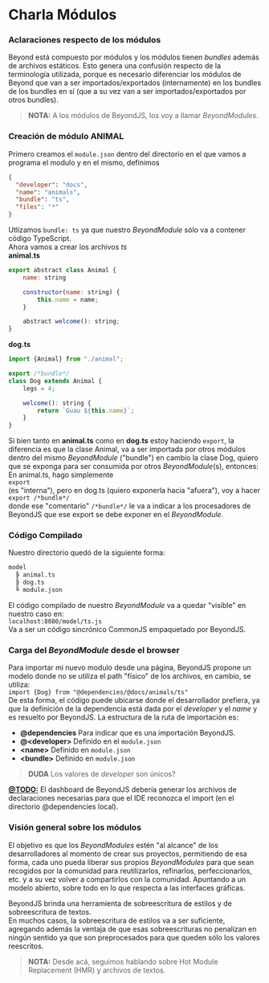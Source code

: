# Charla Módulos
### Aclaraciones respecto de los módulos
Beyond está compuesto por módulos y los módulos tienen _bundles_ además de archivos estáticos.
Esto genera una confusión respecto de la terminología utilizada, porque es necesario diferenciar los módulos de Beyond que van a ser importados/exportados (internamente) en los bundles de los bundles en sí (que a su vez van a ser importados/exportados por otros bundles).

> **NOTA:** A los módulos de BeyondJS, los voy a llamar _BeyondModules_.

### Creación de módulo ANIMAL
Primero creamos el `module.json` dentro del directorio en el que vamos a programa el modulo y en el mismo, definimos
```json
{
  "developer": "docs",
  "name": "animals",
  "bundle": "ts",
  "files": "*"
}
```
Utlizamos `bundle: ts` ya que nuestro _BeyondModule_ sólo va a contener código TypeScript.  
Ahora vamos a crear los archivos _ts_  
**animal.ts**

```javascript
export abstract class Animal {
    name: string

    constructor(name: string) {
        this.name = name;
    }

    abstract welcome(): string;
}
```
**dog.ts**
```javascript
import {Animal} from "./animal";

export /*bundle*/
class Dog extends Animal {
    legs = 4;

    welcome(): string {
        return `Guau ${this.name}`;
    }
}
```
Si bien tanto en **animal.ts** como en **dog.ts** estoy haciendo `export`, la diferencia es que la clase Animal, va a ser importada por otros módulos dentro del mismo _BeyondModule_ ("bundle") en cambio la clase Dog, quiero que se exponga para ser consumida por otros _BeyondModule_(s), entonces:
En animal.ts, hago simplemente  
`export`  
(es "interna"), pero en dog.ts (quiero exponerla hacia "afuera"), voy a hacer  
`export /*bundle*/`  
donde ese "comentario" `/*bundle*/` le va a indicar a los procesadores de BeyondJS que ese export se debe exponer en el _BeyondModule_.  

### Código Compilado
Nuestro directorio quedó de la siguiente forma:
```bash
model
  ╠ animal.ts
  ╠ dog.ts
  ╚ module.json
```
El código compilado de nuestro _BeyondModule_ va a quedar "visible" en nuestro caso en:  
`localhost:8080/model/ts.js`  
Va a ser un código sincrónico CommonJS empaquetado por BeyondJS.

### Carga del _BeyondModule_ desde el browser
Para importar mi nuevo modulo desde una página, BeyondJS propone un modelo donde no se utiliza el path "físico" de los archivos, en cambio, se utiliza:      
`import {Dog} from "@dependencies/@docs/animals/ts"`  
De esta forma, el código puede ubicarse donde el desarrollador prefiera, ya que la definición de la dependencia está dada por el _developer_ y el _name_ y es resuelto por BeyondJS. La estructura de la ruta de importación es:
- **@dependencies** Para indicar que es una importación BeyondJS.
- **@\<developer\>** Definido en el `module.json`
- **\<name\>** Definido en `module.json`
- **\<bundle\>** Definido en `module.json`

> **DUDA** Los valores de _developer_ son únicos?

<u>**@TODO:**</u> El dashboard de BeyondJS debería generar los archivos de declaraciones necesarias para que el IDE reconozca el import (en el directorio @dependencies local).  

### Visión general sobre los módulos
El objetivo es que los _BeyondModules_ estén "al alcance" de los desarrolladores al momento de crear sus proyectos, permitiendo de esa forma, cada uno pueda liberar sus propios _BeyondModules_ para que sean recogidos por la comunidad para reutilizarlos, refinarlos, perfeccionarlos, etc. y a su vez volver a compartirlos con la comunidad. Apuntando a un modelo abierto, sobre todo en lo que respecta a las interfaces gráficas.

BeyondJS brinda una herramienta de sobreescritura de estilos y de sobreescritura de textos.  
En muchos casos, la sobreescritura de estilos va a ser suficiente, agregando además la ventaja de que esas sobreescrituras no penalizan en ningún sentido ya que son preprocesados para que queden sólo los valores reescritos.  

> **NOTA:** Desde acá, seguimos hablando sobre Hot Module Replacement (HMR) y archivos de textos.
